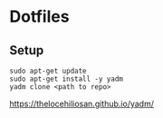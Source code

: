 # Dotfiles

## Setup

```
sudo apt-get update
sudo apt-get install -y yadm
yadm clone <path to repo>
```

https://thelocehiliosan.github.io/yadm/

